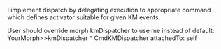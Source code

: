 I implement dispatch by delegating execution to appropriate command which defines activator suitable for given KM events.

User should override morph kmDispatcher to use me instead of default:
	YourMorph>>kmDispatcher
		^ CmdKMDispatcher attachedTo: self